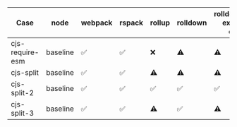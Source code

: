 | Case | node | webpack | rspack | rollup | rolldown | rolldown(strict execution order) | esbuild |
| ---- | ---- | ---- | ---- | ---- | ---- | ---- | ---- |
| cjs-require-esm | baseline | ✅ | ✅ | ❌ | ⚠️ | ⚠️ | ✅ |
| cjs-split | baseline | ✅ | ✅ | ⚠️ | ⚠️ | ⚠️ | ✅ |
| cjs-split-2 | baseline | ✅ | ✅ | ✅ | ✅ | ✅ | ⚠️ |
| cjs-split-3 | baseline | ✅ | ✅ | ⚠️ | ✅ | ⚠️ | ✅ |
